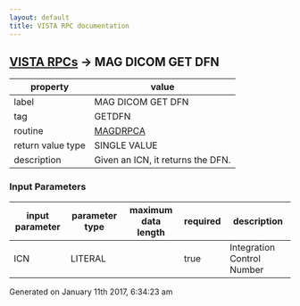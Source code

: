 ```yaml
---
layout: default
title: VISTA RPC documentation
---
```




## [VISTA RPCs](TableOfContent.md) &#8594; MAG DICOM GET DFN 

 property | value 
--- | --- 
 label | MAG DICOM GET DFN
 tag | GETDFN
 routine | [MAGDRPCA](http://code.osehra.org/dox/Routine_MAGDRPCA_source.html)
 return value type | SINGLE VALUE
 description | Given an ICN, it returns the DFN.

### Input Parameters

| input parameter | parameter type | maximum data length | required | description | 
| --- | --- | --- | --- | --- | 
| ICN | LITERAL |  | true | Integration Control Number | 




Generated on January 11th 2017, 6:34:23 am